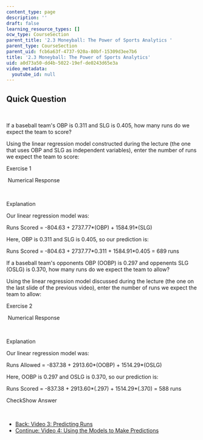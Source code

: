```yaml
---
content_type: page
description: ''
draft: false
learning_resource_types: []
ocw_type: CourseSection
parent_title: '2.3 Moneyball: The Power of Sports Analytics '
parent_type: CourseSection
parent_uid: fcb6a63f-4737-920a-80bf-15309d3ee7b6
title: '2.3 Moneyball: The Power of Sports Analytics'
uid: a0d73a50-dd4b-5022-19ef-de0243d65e3a
video_metadata:
  youtube_id: null
---
```

## Quick Question

 

If a baseball team's OBP is 0.311 and SLG is 0.405, how many runs do we expect the team to score?

Using the linear regression model constructed during the lecture (the one that uses OBP and SLG as independent variables), enter the number of runs we expect the team to score:

Exercise 1

&nbsp;Numerical Response&nbsp;

 

Explanation

Our linear regression model was:

Runs Scored = -804.63 + 2737.77\*(OBP) + 1584.91\*(SLG)

Here, OBP is 0.311 and SLG is 0.405, so our prediction is:

Runs Scored = -804.63 + 2737.77\*0.311 + 1584.91\*0.405 = 689 runs

If a baseball team's opponents OBP (OOBP) is 0.297 and oppenents SLG (OSLG) is 0.370, how many runs do we expect the team to allow?

Using the linear regression model discussed during the lecture (the one on the last slide of the previous video), enter the number of runs we expect the team to allow:

Exercise 2

&nbsp;Numerical Response&nbsp;

 

Explanation

Our linear regression model was:

Runs Allowed = -837.38 + 2913.60\*(OOBP) + 1514.29\*(OSLG)

Here, OOBP is 0.297 and OSLG is 0.370, so our prediction is:

Runs Scored = -837.38 + 2913.60\*(.297) + 1514.29\*(.370) = 588 runs

CheckShow Answer

 

- [Back: Video 3: Predicting Runs](./resolveuid/bf2dc78df3180c13511a832922454f59)
- [Continue: Video 4: Using the Models to Make Predictions](./resolveuid/6f7a2882de1167a26875fd353266fee4)